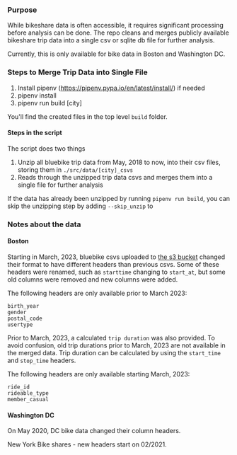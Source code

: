 ### Purpose

While bikeshare data is often accessible, it requires significant processing before analysis can be done. The repo cleans and merges publicly available bikeshare trip data into a single csv or sqlite db file for further analysis.

Currently, this is only available for bike data in Boston and Washington DC. 

### Steps to Merge Trip Data into Single File

1. Install pipenv (https://pipenv.pypa.io/en/latest/install/) if needed
2. pipenv install
3. pipenv run build [city] 

You'll find the created files in the top level `build` folder.

#### Steps in the script

The script does two things

1. Unzip all bluebike trip data from May, 2018 to now, into their csv files, storing them in `./src/data/[city]_csvs`
2. Reads through the unzipped trip data csvs and merges them into a single file for further analysis

If the data has already been unzipped by running `pipenv run build`, you can skip the unzipping step by adding `--skip_unzip` to

### Notes about the data


#### Boston
Starting in March, 2023, bluebike csvs uploaded to [the s3 bucket](https://s3.amazonaws.com/hubway-data/index.html) changed their format to have different headers than previous csvs. Some of these headers were renamed, such as `starttime` changing to `start_at`, but some old columns were removed and new columns were added.

The following headers are only available prior to March 2023:

```
birth_year
gender
postal_code
usertype
```

Prior to March, 2023, a calculated `trip duration` was also provided. To avoid confusion, old trip durations prior to March, 2023 are not available in the merged data. Trip duration can be calculated by using the `start_time` and `stop_time` headers.

The following headers are only available starting March, 2023:

```
ride_id
rideable_type
member_casual
```

#### Washington DC

On May 2020, DC bike data changed their column headers. 

New York Bike shares - new headers start on 02/2021.
